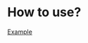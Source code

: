 # How to use?

[Example](https://github.com/Payum/PaypalProCheckoutNvp/blob/master/tests/Payum/Paypal/ExpressCheckout/Nvp/Tests/Functional/ExecuteTest.php)